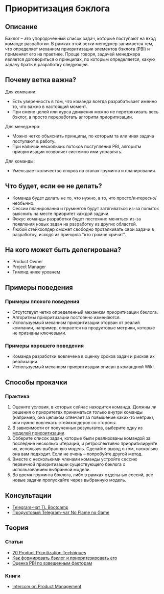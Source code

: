 # Приоритизация бэклога
## Описание
Бэклог – это упорядоченный список задач, которые поступают на вход команде разработки. В рамках этой ветки менеджер занимается тем, что определяет механизм приоритизации элементов бэклога (PBI) и применяет его на практике. Проще говоря, задачей менеджера является договориться о принципах, по которым определяется, какую задачу брать в разработку следующей.

## Почему ветка важна?
Для компании:
- Есть уверенность в том, что команда всегда разрабатывает именно то, что важно в настоящий момент.
- При смене целей или курса движения можно не перетряхивать весь бэклог, а просто переработать алгоритм приоритизации.

Для менеджера:
- Можно четко объяснить принципы, по которым та или иная задача поступают в работу.
- При наличии нескольких потоков поступления PBI, алгоритм приоритизации позволяет системно ими управлять.

Для команды:
- Уменьшает количество споров на этапах груминга и планирования.

## Что будет, если ее не делать?
- Команда будет делать не то, что нужно, а то, что просто/интересно/необычно.
- Сессии планирования и грумингов будут затягиваться из-за попыток выяснить на месте приоритет каждой задачи.
- Фокус команды разработки будет постоянно меняться из-за появления новых задач на разработку из других областей.
- Любой стейкхолдер сможет свободно проталкивать свои задачи в разработку, исходя из принципа "кто громче кричит".

## На кого может быть делегирована?
- Product Owner
- Project Manager
- Тимлид ниже уровнем

## Примеры поведения
### Примеры плохого поведения
- Отсутствует четко определенный механизм приоритизации бэклога.
- Алгоритмы приоритизации постоянно изменяются.
- Используемый механизм приоритизации оторван от реалий компании, например, опирается на продуктовые метрики, которые не признаны ключевыми.

### Примеры хорошего поведения
- Команда разработки вовлечена в оценку сроков задач и рисков их реализации.
- Используемый механизм приоритизации описан в командной Wiki.

## Способы прокачки
### Практика
1. Оцените условия, в которых сейчас находится команда. Должны ли решения о приоритетах приниматься только внутри команды (например, она целиком отвечает за повышение каких-то метрик), или нужно вовлекать стейкхолдеров со стороны.
2. В зависимости от полученных результатов, выберите одну из [моделей приоритизации](https://foldingburritos.com/product-prioritization-techniques/).
3. Соберите список задач, которые были реализованы командой за последние несколько итераций, и ретроспективно приоритизируйте их, используя выбранную модель. Сделайте вывод о том, насколько она вам подходит. Если не очень – попробуйте другой метод.
3. Вместе с несколькими членами команды устройте сессию первичной приоритизации существующего бэклога с использованием выбранной модели.
4. Во время груминга бэклога, либо в рамках отдельных сессий, все новые задачи пропускайте через выбранную модель.

## Консультации
- [Telegram-чат TL Bootcamp](https://tlinks.run/tlbootcamp)
- [Продуктовый Telegram-чат No Flame no Game](https://t.me/joinchat/BrfI2UHjvA2HbQNSW4Irog)

## Теория
### Статьи
- [20 Product Prioritization Techniques](https://foldingburritos.com/product-prioritization-techniques/)
- [Как формировать бэклог и приоритезировать его](https://medium.com/how-i-met-your-product/%D0%BA%D0%B0%D0%BA-%D1%84%D0%BE%D1%80%D0%BC%D0%B8%D1%80%D0%BE%D0%B2%D0%B0%D1%82%D1%8C-%D0%B1%D1%8D%D0%BA%D0%BB%D0%BE%D0%B3-%D0%B8-%D0%BF%D1%80%D0%B8%D0%BE%D1%80%D0%B8%D1%82%D0%B5%D0%B7%D0%B8%D1%80%D0%BE%D0%B2%D0%B0%D1%82%D1%8C-%D0%B5%D0%B3%D0%BE-8f96d6e420d0)
- [Оценка PBI по взвешенным факторам](https://vc.ru/flood/22898-scoring-backlog)

### Книги
- [Intercom on Product Management](https://www.intercom.com/books/product-management)